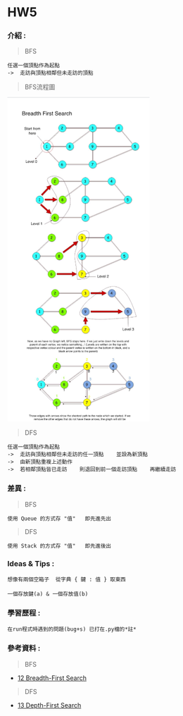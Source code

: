 # HW5
### 介紹 :
> BFS

    任選一個頂點作為起點
    ->  走訪與頂點相鄰但未走訪的頂點
> BFS流程圖

![](https://github.com/David1874/algorithm/blob/master/images/BFS.png)
> DFS

    任選一個頂點作為起點
    ->  走訪與頂點相鄰但未走訪的任一頂點    並設為新頂點
    ->  由新頂點重複上述動作
    ->  若相鄰頂點皆已走訪    則退回到前一個走訪頂點    再繼續走訪
### 差異 :

>BFS

    使用 Queue 的方式存 "值"   即先進先出
>DFS

    使用 Stack 的方式存 "值"   即先進後出
### Ideas & Tips :

    想像有兩個空箱子  從字典 { 鍵 : 值 } 取東西

    一個存放鍵(a) & 一個存放值(b)
### 學習歷程 :

    在run程式時遇到的問題(bug+s) 已打在.py檔的*註*


### 參考資料 :

>   BFS
*   [12 Breadth-First Search](http://isee.scu.edu.tw/mod/url/view.php?id=547569)
>   DFS
*   [13 Depth-First Search](http://isee.scu.edu.tw/mod/url/view.php?id=549479)
